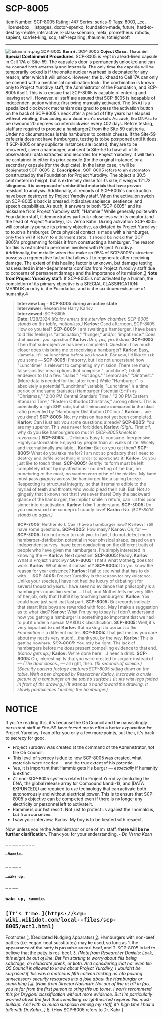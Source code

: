 # SCP-8005
Item Number: SCP-8005
Rating: 447
Series: series-9
Tags: 8000, _cc, _licensebox, _listpages, doctor-spanko, foundation-made, future, hard-to-destroy-reptile, interactive, k-class-scenario, meta, prometheus, robotic, sapient, scarlet-king, scp, self-repairing, thaumiel, totleighsoft

---

![itshammie.png](https://scp-wiki.wdfiles.com/local--files/fragment:8000contestdaveyoufool-1/itshammie.png)
SCP-8005
**Item #:** SCP-8005
**Object Class:** Thaumiel
**Special Containment Procedures:** SCP-8005 is kept in a lead-lined capsule in Cell 17A of Site-59. The capsule's door is permanently unlocked and can be opened both externally and internally.
The only time the capsule will be temporarily locked is if the onsite nuclear warhead is detonated for any reason, after which it will unlock.
However, the bulkhead to Cell 17A can only be opened with a mechanical combination lock. The combination is known only to Project Yurodivy staff, the Administrator of the Foundation, and SCP-8005 itself.
This is to ensure that SCP-8005 is capable of entering and leaving at will. However, all staff are assured that SCP-8005 is incapable of independent action without first being manually activated.
The DNA[1](javascript:;) is a specialized clockwork mechanism designed to press the activation button on the back of SCP-8005's neck after a period of fifty years has elapsed without winding, thus acting as a dead man's switch. As such, the DNA is to be rewound 20 degrees counterclockwise every 402 days.
Before testing, staff are required to procure a hamburger[2](javascript:;) from the Site-59 cafeteria. Under no circumstances is this hamburger to contain cheese.
If the Site-59 cafeteria does not have hamburgers, testing is to be postponed until it does.
If SCP-8005 or any duplicate instances are located, they are to be recovered, given a hamburger, and sent to Site-59 to have all of its observational data extracted and recorded for Project Yurodivy. It will then be contained in either its prior capsule (for the original instance) or a secondary capsule (for the duplicate). In the latter case, it will be designated SCP-8005-2.
**Description:** SCP-8005 refers to an automaton constructed by the Foundation for Project Yurodivy. The object is 30.5 centimeters in height, but is extremely dense for its size; it weighs 121.72 kilograms. It is composed of unidentified materials that have proven resistant to analysis. Additionally, all records of SCP-8005's construction have been destroyed by Project Yurodivy staff.
When the activation switch on SCP-8005's back is pressed, it displays sapience, sentience, and speech capabilities. As such, it answers to both "SCP-8005" and its nickname from Project Yurodivy staff, "Hammie." While generally polite with Foundation staff, it demonstrates particular closeness with its creator (and the head of Project Yurodivy), Dr. Verna Kahn.
During activation, SCP-8005 will constantly pursue its primary objective, as dictated by Project Yurodivy: to touch a hamburger. Once physical contact is made with a hamburger, only then will it return to a dormant state.
It should be noted that SCP-8005's programming forbids it from constructing a hamburger. The reason for this is restricted to personnel involved with Project Yurodivy.
Additionally, the metallic wires that make up 95% of SCP-8005's structure possess a regenerative factor that allows it to regenerate after receiving damage. The extent of this healing factor is unknown, but damage testing has resulted in inter-departmental conflicts from Project Yurodivy staff due to concerns of permanent damage and the importance of its mission.[3](javascript:;)
**Note from Project Yurodivy staff:** If SCP-8005 is not activated by a human, the completion of its primary objective is a SPECIAL CLASSIFICATION: MARDUK priority to the Foundation, and to the continued existence of humanity.[4](javascript:;)
> **Interview Log - SCP-8005 during an active state**  
>  **Interviewer:** Researcher Harry Karlov  
>  **Interviewed:** SCP-8005  
>  **Date:** 1/28/2024
> <Begin Log>
> _(Karlov enters the interview chamber. SCP-8005 stands on the table, motionless.)_
> **Karlov:** Good afternoon, SCP-8005. How do you feel?
> **SCP-8005:** I am awaiting a hamburger. I have been told this feeling is "anticipation," "hunger," and/or "impatience." Does that answer your question?
> **Karlov:** Um, yes, yes it does!
> **SCP-8005:** Then that sub-objective has been completed. Question: how much closer does this bring me to receiving a hamburger?
> **Karlov:** Easy, Hammie. It'll be lunchtime before you know it. For now, I'd like to ask you some —
> **SCP-8005:** I'm sorry, but I do not understand how "Lunchtime" is relevant to completing my mission. There are many false-positive meal options that comprise "Lunchtime"; I shall endeavor to list a few. "Salad." "Hot dogs." "Lemonade." "Ointment." (More data is needed for the latter item.) While "Hamburger" is absolutely a potential "Lunchtime" variable, "Lunchtime" is a time period of the same Statistical Hamburger Potential (SHP) as "Christmas," "2:00 PM Central Standard Time," "2:00 PM Eastern Standard Time," "Eastern Orthodox Christmas," among others. This is admittedly a high SHP rate, but still minuscule compared to the ideal ratio presented by "Hamburger Distribution O'Clock."
> **Karlov:** …are you done?
> **SCP-8005:** No, my mission has not yet been completed.
> **Karlov:** Can I just ask you some questions, already?
> **SCP-8005:** You are my superior. This was never forbidden.
> **Karlov:** _(Sigh.)_ First off, why do you like hamburgers so much?
> _(SCP-8005 kneels in reverence.)_
> **SCP-8005:** …Delicious. Easy to consume. Inexpensive. Highly customizable. Enjoyed by people from all walks of life. Widely and internationally available…
> **Karlov:** But do you eat them?
> **SCP-8005:** What do you take me for? I am not so predatory that I need to destroy and defile something in order to appreciate it!
> **Karlov:** So you just like to touch them.
> **SCP-8005:** _Gently!_ Its form must be left completely intact by my affections - no denting of the bun, no puncturing of the meat, no wanton corruption of the pickles. My hand must pass _gingerly_ across the hamburger like a spring breeze. Respecting its structural integrity, so that it remains edible to the myriad of teeth and throats who would plead their suit. But! Not _so_ gingerly that it knows not that I was ever there! Only the backward glance of the hamburger, the implicit smile in return, can lull this poor sinner into deactivation.
> **Karlov:** I don't understand.
> **SCP-8005:** Do you understand the concept of courtly love?
> **Karlov:** No.
> _(SCP-8005 stands up again.)_  
>    
>  **SCP-8005:** Neither do I. Can I have a hamburger now?
> **Karlov:** I still have some questions.
> **SCP-8005:** How many?
> **Karlov:** Oh, for —
> **SCP-8005:** I do not mean to rush you. In fact, I do not detect much hamburger-distribution potential in your physical shape, based on an independent survey I have been conducting on the different traits of people who have given me hamburgers. I'm simply interested in knowing the —
> **Karlov:** Next question!
> **SCP-8005:** Ready.
> **Karlov:** What is Project Yurodivy?
> **SCP-8005:** That's what Mother[5](javascript:;) does for work.
> **Karlov:** What does it consist of?
> **SCP-8005:** Do you know the reason for your existence?
> **Karlov:** I fail to see what that has to do with —
> **SCP-8005:** Project Yurodivy is the reason for my existence. Unlike your species, I have not had the luxury of debating it for several thousand years. I have seen no evidence that philosophy is a hamburger-acquisition vector.
> …That, and Mother tells me very little of her job, only that I fulfill it by touching hamburgers.
> **Karlov:** You could have just said that last part.
> **SCP-8005:** But records indicate that smart little boys are rewarded with food. May I make a suggestion as to what kind?
> **Karlov:** What I'm trying to say is: I don't understand how you getting a hamburger is something so important that we had to put it under a special MARDUK classification.
> **SCP-8005:** Well, it's very important to _me!_
> **Karlov:** But making it important _to the Foundation_ is a different matter.
> **SCP-8005:** That just means you care about my needs very much! …thank you, by the way.
> **Karlov:** This is getting nowhere.
> **SCP-8005:** You may be right. The lack of hamburgers before me _does_ present compelling evidence to that end.
> _(Karlov gets up.)_
> **Karlov:** We're done here. …I need a drink.
> **SCP-8005:** Oh, interesting! Is that you were created to acquire instead of —
> _(The door closes.)_
> — all right, then.
> _(15 seconds of silence.)_
> _(Security camera footage captures SCP-8005 sitting down on the table. With a pen dropped by Researcher Karlov, it scrawls a crude picture of a hamburger on the table's surface.)_
> _(It sits with legs folded in front of the drawing.)_
> _(It extends a hand toward the drawing. It slowly pantomimes touching the hamburger.)_
> <End Log>
# **NOTICE**
If you're reading this, it's because the O5 Council and the nauseatingly persistent staff at Site-59 have forced me to offer a better explanation for Project Yurodivy. I can offer you only a few more points, but then, it's back to secrecy for good.
  * Project Yurodivy was created at the command of the Administrator, _not_ the O5 Council.
  * This level of secrecy is due to how SCP-8005 was created, what materials were needed — and the true extent of his potential.
  * Yes, it is important that Hammie gets his burger — _especially_ if humanity is extinct.
  * All non-SCP-8005 systems related to Project Yurodivy (including the DNA, the global release array for Compound Nandi-18, and [DATA EXPUNGED]) are required to use technology that can activate both autonomously and without electrical power. This is to ensure that SCP-8005's objective can be completed even if there is no longer any electricity or personnel left to activate it.
  * Hammie is our last resort. Not just to protect us against the anomalous, but from ourselves.
  * I saw your interview, Karlov. My boy is to be treated with respect.

Now, unless you're the Administrator or one of my staff, **there will be no further clarification.**
Thank you for your understanding.
_\- Dr. Verna Kahn_
  

`…`
`…`
`…`
`…`
`…`
`…`
`…`
`…`
`…`
##### `…Hammie…`
`…`
`…`
`…`
`…`
`…`
#### `…wake up.`
`…`
`…`
`…`
`…`
### `Wake up, Hammie.`
## **`[It's time.](https://scp-wiki.wikidot.com/local--files/scp-8005/act1.html)`**
Footnotes
[1](javascript:;). (Dedicated Nudging Apparatus)
[2](javascript:;). Hamburgers with non-beef patties (i.e. vegan meat substitutes) may be used, so long as 1. the appearance of the patty is passable as real beef, and 2. SCP-8005 is led to believe that the patty is real beef.
[3](javascript:;). _(Note from Researcher Daniels: Look, this might be out of line. But I'm starting to worry about this being sabotage, an elaborate prank, or both. And considering that not even the O5 Council is allowed to know about Project Yurodivy, I wouldn't be surprised if this was a malicious fifth column tricking us into pouring unnecessary security resources into a joke about the Hamburglar or something.)_
[4](javascript:;). _(Note from Director Naismith: Not out of line at all! In fact, you're far from the first person to bring this up to me. I won't recommend this for Drygioni classification without more evidence. But I'm particularly worried about the fact that something so lighthearted requires this much buildup. And with so much suspicion among my staff, it's high time I had a talk with Dr. Kahn…)_
[5](javascript:;). (How SCP-8005 refers to Dr. Kahn.)